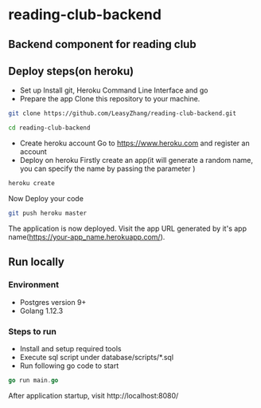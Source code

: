 # reading-club-backend
## Backend component for reading club
## Deploy steps(on heroku)
- Set up
Install git, Heroku Command Line Interface and go
- Prepare the app
Clone this repository to your machine.
```bash
git clone https://github.com/LeasyZhang/reading-club-backend.git
```
```bash
cd reading-club-backend
```
- Create heroku account
Go to https://www.heroku.com and register an account
- Deploy on heroku
Firstly create an app(it will generate a random name, you can specify the name by passing the parameter ) 
```bash
heroku create
```
Now Deploy your code
```bash
git push heroku master
```
The application is now deployed.
Visit the app URL generated by it's app name(https://your-app_name.herokuapp.com/).

## Run locally

### Environment
- Postgres version 9+
- Golang 1.12.3

### Steps to run
- Install and setup required tools
- Execute sql script under database/scripts/*.sql
- Run following go code to start
```go
go run main.go
```
After application startup, visit http://localhost:8080/